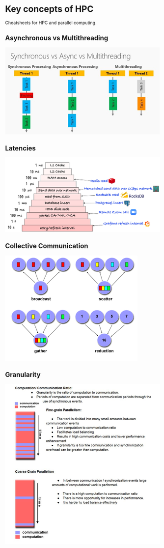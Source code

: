# Key concepts of HPC

Cheatsheets for HPC and parallel computing.

<!-- [:arrow_down: Tags legend](#tags-legend) at the end of the page. -->

<!-- - []() by []() ( _:movie_camera:_ ) -->

## Asynchronous vs Multithreading

![Asynchronous vs Multithreading](./cheatsheet/concurrent_programming.jpeg)

## Latencies

![Asynchronous vs Multithreading](./cheatsheet/latencies.jpg)

## Collective Communication

![Collective Communication](./cheatsheet/collective_communication.png)

## Granularity

![Granularity](./cheatsheet/granularity.jpg)

<!-- ## Tags legend -->
<!-- - ( _:movie_camera:_ ) - video material -->
<!-- - ( _short_ ) - short overview -->
